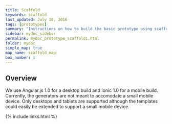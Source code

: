```yaml
---
title: Scaffold
keywords: scaffold
last_updated: July 18, 2016
tags: [prototypes]
summary: "Instructions on how to build the basic prototype using scaffold"
sidebar: mydoc_sidebar
permalink: mydoc_prototype_scaffold1.html
folder: mydoc
simple_map: true
map_name: scaffold_map
box_number: 1
---
```


## Overview

We use Angular.js 1.0 for a desktop build and Ionic 1.0 for a mobile build. 
Currently, the generators are not meant to accomodate a small mobile device. 
Only desktops and tablets are supported although the templates could easily 
be extended to support a small mobile device.

{% include links.html %}
